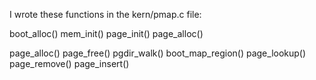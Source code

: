 I wrote these functions in the kern/pmap.c file: 

boot_alloc()
mem_init()
page_init()
page_alloc()

page_alloc()
page_free()
pgdir_walk()
boot_map_region()
page_lookup()
page_remove()
page_insert()
